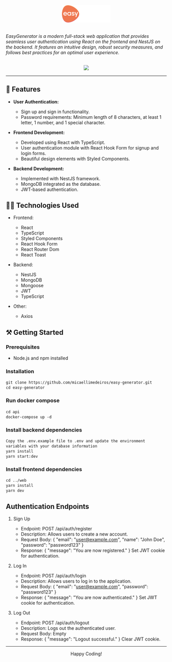 <div align="center">
    <img src="https://raw.githubusercontent.com/micaellimedeiros/easy-generator/10da56ddd540fca2453c96cd7bd9a413366b41f1/web/src/assets/logo.svg" width="30%" />
</div>

<br />

<i>EasyGenerator is a modern full-stack web application that provides seamless user authentication using React on the frontend and NestJS on the backend. It features an intuitive design, robust security measures, and follows best practices for an optimal user experience.</i>

<br />

<div align="center">
    <img src=https://github.com/micaellimedeiros/easy-generator/assets/54600663/b895e8fc-2f00-4d30-90ed-90ddc9bb975e width="70%" />
</div>


<hr />

## 🧰 Features
- **User Authentication:**
  - Sign up and sign in functionality.
  - Password requirements: Minimum length of 8 characters, at least 1 letter, 1 number, and 1 special character.
    
- **Frontend Development:**
  - Developed using React with TypeScript.
  - User authentication module with React Hook Form for signup and login forms.
  - Beautiful design elements with Styled Components.
    
- **Backend Development:**
  - Implemented with NestJS framework.
  - MongoDB integrated as the database.
  - JWT-based authentication.
    

## 👩‍💻 Technologies Used
- Frontend:
  - React
  - TypeScript
  - Styled Components
  - React Hook Form
  - React Router Dom
  - React Toast
    
- Backend:
  - NestJS
  - MongoDB
  - Mongoose
  - JWT
  - TypeScript
    
- Other:
  - Axios

## ⚒️ Getting Started

### Prerequisites
- Node.js and npm installed

### Installation
    git clone https://github.com/micaellimedeiros/easy-generator.git
    cd easy-generator

### Run docker compose
    cd api
    docker-compose up -d

### Install backend dependencies
    Copy the .env.example file to .env and update the environment variables with your database information
    yarn install
    yarn start:dev

### Install frontend dependencies
    cd ../web
    yarn install
    yarn dev

## Authentication Endpoints

1. Sign Up

    - Endpoint:
        POST /api/auth/register
    - Description:
        Allows users to create a new account.
    - Request Body:
        { "email": "user@example.com", "name": "John Doe", "password": "password123" }
    - Response:
        { "message": "You are now registered." }
        Set JWT cookie for authentication.

2. Log In

    - Endpoint:
        POST /api/auth/login
    - Description:
        Allows users to log in to the application.
    - Request Body:
        { "email": "user@example.com", "password": "password123" }
    - Response:
        { "message": "You are now authenticated." }
        Set JWT cookie for authentication.

3. Log Out

    - Endpoint:
        POST /api/auth/logout
    - Description:
        Logs out the authenticated user.
    - Request Body:
        Empty
    - Response:
        { "message": "Logout successful." }
        Clear JWT cookie.


<hr />

<div align="center">
Happy Coding!
</div>
